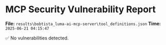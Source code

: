 # MCP Security Vulnerability Report
**File:** `results\bobtista_luma-ai-mcp-server\tool_definitions.json`
**Time:** `2025-06-21 04:15:47`

✅ No vulnerabilities detected.
